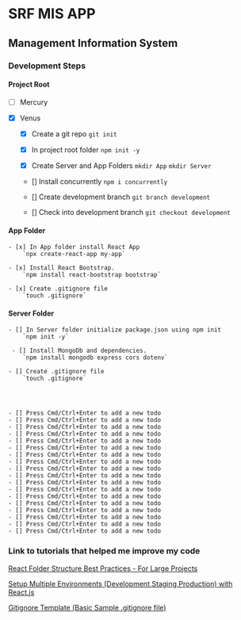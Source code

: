 # SRF MIS APP
## Management Information System

### Development Steps

#### Project Root

- [ ] Mercury
- [x] Venus

    - [x] Create a git repo
        `git init`

    - [x] In project root folder 
        `npm init -y`
    
    - [x] Create Server and App Folders
    `mkdir App`
    `mkdir Server`

    - [] Install concurrently
        `npm i concurrently`


    - [] Create development branch 
        `git branch development`
    
    - [] Check into development branch
        `git checkout development`

#### App Folder

    - [x] In App folder install React App 
        `npx create-react-app my-app`

    - [x] Install React Bootstrap.
        `npm install react-bootstrap bootstrap`

    - [x] Create .gitignore file
        `touch .gitignore`

#### Server Folder

    - [] In Server folder initialize package.json using npm init
        `npm init -y`

     - [] Install MongoDb and dependencies.
        `npm install mongodb express cors dotenv`
    
    - [] Create .gitignore file
        `touch .gitignore`
    



    - [] Press Cmd/Ctrl+Enter to add a new todo
    - [] Press Cmd/Ctrl+Enter to add a new todo
    - [] Press Cmd/Ctrl+Enter to add a new todo
    - [] Press Cmd/Ctrl+Enter to add a new todo
    - [] Press Cmd/Ctrl+Enter to add a new todo
    - [] Press Cmd/Ctrl+Enter to add a new todo
    - [] Press Cmd/Ctrl+Enter to add a new todo
    - [] Press Cmd/Ctrl+Enter to add a new todo
    - [] Press Cmd/Ctrl+Enter to add a new todo
    - [] Press Cmd/Ctrl+Enter to add a new todo
    - [] Press Cmd/Ctrl+Enter to add a new todo
    - [] Press Cmd/Ctrl+Enter to add a new todo
    - [] Press Cmd/Ctrl+Enter to add a new todo
    - [] Press Cmd/Ctrl+Enter to add a new todo
    - [] Press Cmd/Ctrl+Enter to add a new todo
    - [] Press Cmd/Ctrl+Enter to add a new todo
    - [] Press Cmd/Ctrl+Enter to add a new todo
    - [] Press Cmd/Ctrl+Enter to add a new todo




### Link to tutorials that helped me improve my code 

[React Folder Structure Best Practices - For Large Projects](https://www.youtube.com/watch?v=Mm6_DlO5vvs)

[Setup Multiple Environments (Development,Staging,Production) with React.js](https://medium.com/@karthitheprogrammer/setup-multiple-environments-development-staging-production-with-react-js-9a2508338b71)

[Gitignore Template (Basic Sample .gitignore file)](https://www.jcchouinard.com/gitignore-template/)